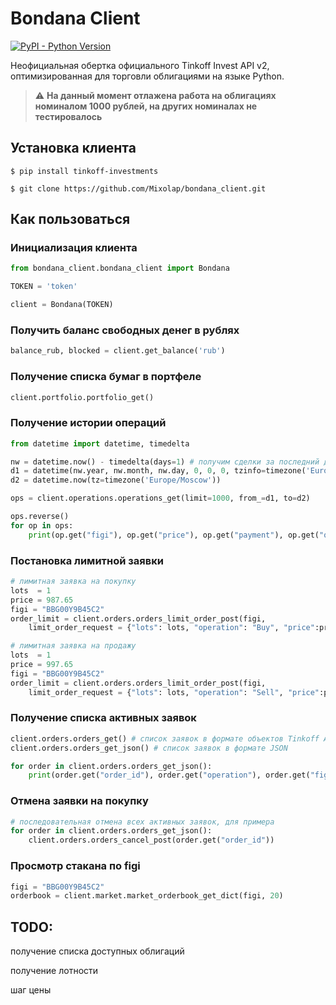 # Bondana Client

[![PyPI - Python Version](https://img.shields.io/pypi/pyversions/tinkoff-investments)](https://www.python.org/downloads/)

Неофициальная обертка официального Tinkoff Invest API v2, оптимизированная для торговли облигациями на языке Python.

> :warning: **На данный момент отлажена работа на облигациях номиналом 1000 рублей, на других номиналах не тестировалось**

## Установка клиента

<!-- termynal -->

```
$ pip install tinkoff-investments

$ git clone https://github.com/Mixolap/bondana_client.git
```

## Как пользоваться

### Инициализация клиента

```python
from bondana_client.bondana_client import Bondana

TOKEN = 'token'

client = Bondana(TOKEN)
```
 
### Получить баланс свободных денег в рублях 

```python
balance_rub, blocked = client.get_balance('rub')
```

### Получение списка бумаг в портфеле

```python
client.portfolio.portfolio_get()
```

### Получение истории операций

```python
from datetime import datetime, timedelta

nw = datetime.now() - timedelta(days=1) # получим сделки за последний день
d1 = datetime(nw.year, nw.month, nw.day, 0, 0, 0, tzinfo=timezone('Europe/Moscow'))  
d2 = datetime.now(tz=timezone('Europe/Moscow')) 

ops = client.operations.operations_get(limit=1000, from_=d1, to=d2)

ops.reverse()
for op in ops:
    print(op.get("figi"), op.get("price"), op.get("payment"), op.get("quantity"))

```

### Постановка лимитной заявки

```python
# лимитная заявка на покупку
lots  = 1
price = 987.65
figi = "BBG00Y9B45C2"
order_limit = client.orders.orders_limit_order_post(figi, 
	limit_order_request = {"lots": lots, "operation": "Buy", "price":price, })  

# лимитная заявка на продажу
lots  = 1
price = 997.65
figi = "BBG00Y9B45C2"
order_limit = client.orders.orders_limit_order_post(figi, 
	limit_order_request = {"lots": lots, "operation": "Sell", "price":price, })                
```

### Получение списка активных заявок

```python
client.orders.orders_get() # список заявок в формате объектов Tinkoff API
client.orders.orders_get_json() # список заявок в формате JSON

for order in client.orders.orders_get_json():
	print(order.get("order_id"), order.get("operation"), order.get("figi"))
```

### Отмена заявки на покупку

```python
# последовательная отмена всех активных заявок, для примера
for order in client.orders.orders_get_json():
	client.orders.orders_cancel_post(order.get("order_id"))
```

### Просмотр стакана по figi

```python
figi = "BBG00Y9B45C2"
orderbook = client.market.market_orderbook_get_dict(figi, 20)
```


## TODO:

получение списка доступных облигаций

получение лотности

шаг цены
